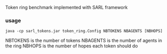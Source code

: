 Token ring benchmark implemented with SARL framework

### usage

```
java -cp sarl_tokens.jar token_ring.Config NBTOKENS NBAGENTS [NBHOPS]
```

NBTOKENS is the number of tokens
NBAGENTS is the number of agents in the ring
NBHOPS is the number of hopes each token should do
